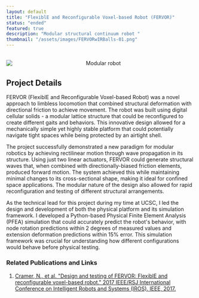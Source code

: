 ```yaml
---
layout: default
title: "FlexiblE and Reconfigurable Voxel-based Robot (FERVOR)"
status: "ended"
featured: true
description: "Modular structural continuum robot "
thumbnail: "/assets/images/FERVORwIRBalls-01.png"
---
```

<div style="text-align: center; margin: 2rem 0;">
    <img src="/assets/images/FERVORwIRBalls-01.png" alt="Modular robot" title="FERVOR" style="max-width: 100%; height: auto; display: block; margin: 0 auto;">
</div>

## Project Details

FERVOR (FlexiblE and Reconfigurable Voxel-based Robot) was a novel approach to limbless locomotion that combined structural deformation with directional friction to achieve movement. The robot was built using digital cellular solids - a modular lattice structure that could be reconfigured to create different gaits and behaviors. This innovative design allowed for a mechanically simple yet highly stable platform that could potentially navigate tight spaces while being protected by an airtight shell.

The project successfully demonstrated a new paradigm for modular robotics by achieving rectilinear motion through wave propagation in its structure. Using just two linear actuators, FERVOR could generate structural waves that, when combined with directionally-biased friction elements, produced forward motion. The system achieved this while maintaining minimal changes to its cross-sectional shape, making it ideal for confined space applications. The modular nature of the design also allowed for rapid reconfiguration and testing of different structural arrangements.

As the technical lead for this project during my time at UCSC, I led the design and development of both the physical platform and its simulation framework. I developed a Python-based Physical Finite Element Analysis (PFEA) simulation that could accurately predict the robot's behavior, with node rotation predictions within 2 degrees of measured values and extension deformation predictions within 15% error. This simulation framework was crucial for understanding how different configurations would behave before physical testing.

### Related Publications and Links
1. [Cramer, N., et al. "Design and testing of FERVOR: FlexiblE and reconfigurable voxel-based robot." 2017 IEEE/RSJ International Conference on Intelligent Robots and Systems (IROS). IEEE, 2017.](https://ieeexplore.ieee.org/document/8206100)